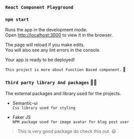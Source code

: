 ### `React Component Playground`
### `npm start`

Runs the app in the development mode.<br />
Open [http://localhost:3000](http://localhost:3000) to view it in the browser.

The page will reload if you make edits.<br />
You will also see any lint errors in the console.

Your app is ready to be deployed!

```This project is more about Function Based component.``` :dart:

### `Third party library And packages` :man_technologist:

The external packages and library used for the projects.
- Semantic-ui <br/>
``` Css library used for styling ```

- Faker JS <br/>
``` NPM package used for image avatar for blog post user ```
> This is very good package do check this out. :smiley:

